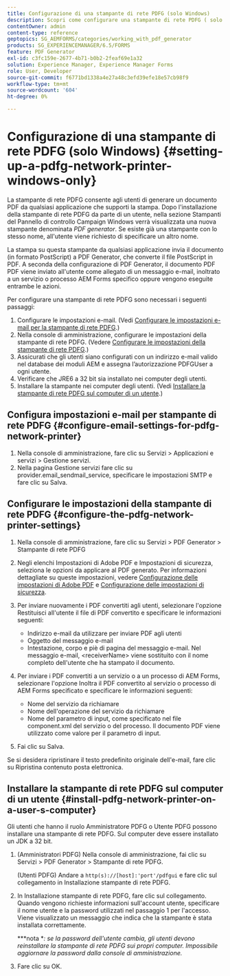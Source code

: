 ```yaml
---
title: Configurazione di una stampante di rete PDFG (solo Windows)
description: Scopri come configurare una stampante di rete PDFG ( solo Windows )
contentOwner: admin
content-type: reference
geptopics: SG_AEMFORMS/categories/working_with_pdf_generator
products: SG_EXPERIENCEMANAGER/6.5/FORMS
feature: PDF Generator
exl-id: c3fc159e-2677-4b71-b0b2-2feaf69e1a32
solution: Experience Manager, Experience Manager Forms
role: User, Developer
source-git-commit: f6771bd1338a4e27a48c3efd39efe18e57cb98f9
workflow-type: tm+mt
source-wordcount: '604'
ht-degree: 0%

---
```


# Configurazione di una stampante di rete PDFG (solo Windows) {#setting-up-a-pdfg-network-printer-windows-only}

La stampante di rete PDFG consente agli utenti di generare un documento PDF da qualsiasi applicazione che supporti la stampa. Dopo l&#39;installazione della stampante di rete PDFG da parte di un utente, nella sezione Stampanti del Pannello di controllo Campaign Windows verrà visualizzata una nuova stampante denominata *PDF generator*. Se esiste già una stampante con lo stesso nome, all&#39;utente viene richiesto di specificare un altro nome.

La stampa su questa stampante da qualsiasi applicazione invia il documento (in formato PostScript) a PDF Generator, che converte il file PostScript in PDF. A seconda della configurazione di PDF Generator, il documento PDF PDF viene inviato all&#39;utente come allegato di un messaggio e-mail, inoltrato a un servizio o processo AEM Forms specifico oppure vengono eseguite entrambe le azioni.

Per configurare una stampante di rete PDFG sono necessari i seguenti passaggi:

1. Configurare le impostazioni e-mail. (Vedi [Configurare le impostazioni e-mail per la stampante di rete PDFG](setting-pdfg-network-printer-windows.md#configure-email-settings-for-pdfg-network-printer).)
1. Nella console di amministrazione, configurare le impostazioni della stampante di rete PDFG. (Vedere [Configurare le impostazioni della stampante di rete PDFG](setting-pdfg-network-printer-windows.md#configure-the-pdfg-network-printer-settings).)
1. Assicurati che gli utenti siano configurati con un indirizzo e-mail valido nel database dei moduli AEM e assegna l’autorizzazione PDFGUser a ogni utente. <!-- Fix broken link See Setting up and organizing users -->
1. Verificare che JRE6 a 32 bit sia installato nei computer degli utenti.
1. Installare la stampante nei computer degli utenti. (Vedi [Installare la stampante di rete PDFG sul computer di un utente](setting-pdfg-network-printer-windows.md#install-pdfg-network-printer-on-a-user-s-computer).)

## Configura impostazioni e-mail per stampante di rete PDFG {#configure-email-settings-for-pdfg-network-printer}

1. Nella console di amministrazione, fare clic su Servizi > Applicazioni e servizi > Gestione servizi.
1. Nella pagina Gestione servizi fare clic su provider.email_sendmail_service, specificare le impostazioni SMTP e fare clic su Salva.

## Configurare le impostazioni della stampante di rete PDFG {#configure-the-pdfg-network-printer-settings}

1. Nella console di amministrazione, fare clic su Servizi > PDF Generator > Stampante di rete PDFG
1. Negli elenchi Impostazioni di Adobe PDF e Impostazioni di sicurezza, seleziona le opzioni da applicare al PDF generato. Per informazioni dettagliate su queste impostazioni, vedere [Configurazione delle impostazioni di Adobe PDF](/help/forms/using/admin-help/configuring-pdf-settings.md#configuring-adobe-pdf-settings) e [Configurazione delle impostazioni di sicurezza](/help/forms/using/admin-help/configuring-security-settings.md#configuring-security-settings).
1. Per inviare nuovamente i PDF convertiti agli utenti, selezionare l&#39;opzione Restituisci all&#39;utente il file di PDF convertito e specificare le informazioni seguenti:

   * Indirizzo e-mail da utilizzare per inviare PDF agli utenti
   * Oggetto del messaggio e-mail
   * Intestazione, corpo e piè di pagina del messaggio e-mail. Nel messaggio e-mail, &lt;receiverName> viene sostituito con il nome completo dell&#39;utente che ha stampato il documento.

1. Per inviare i PDF convertiti a un servizio o a un processo di AEM Forms, selezionare l&#39;opzione Inoltra il PDF convertito al servizio o processo di AEM Forms specificato e specificare le informazioni seguenti:

   * Nome del servizio da richiamare
   * Nome dell&#39;operazione del servizio da richiamare
   * Nome del parametro di input, come specificato nel file component.xml del servizio o del processo. Il documento PDF viene utilizzato come valore per il parametro di input.

1. Fai clic su Salva.

Se si desidera ripristinare il testo predefinito originale dell&#39;e-mail, fare clic su Ripristina contenuto posta elettronica.

## Installare la stampante di rete PDFG sul computer di un utente {#install-pdfg-network-printer-on-a-user-s-computer}

Gli utenti che hanno il ruolo Amministratore PDFG o Utente PDFG possono installare una stampante di rete PDFG. Sul computer deve essere installato un JDK a 32 bit.

1. (Amministratori PDFG) Nella console di amministrazione, fai clic su Servizi > PDF Generator > Stampante di rete PDFG.

   (Utenti PDFG) Andare a `http(s)://[host]:'port'/pdfgui` e fare clic sul collegamento in Installazione stampante di rete PDFG.

1. In Installazione stampante di rete PDFG, fare clic sul collegamento. Quando vengono richieste informazioni sull&#39;account utente, specificare il nome utente e la password utilizzati nel passaggio 1 per l&#39;accesso. Viene visualizzato un messaggio che indica che la stampante è stata installata correttamente.

   ***nota **: se la password dell&#39;utente cambia, gli utenti devono reinstallare la stampante di rete PDFG sui propri computer. Impossibile aggiornare la password dalla console di amministrazione.*

1. Fare clic su OK.
